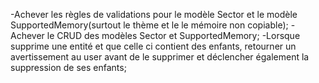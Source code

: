 -Achever les règles de validations pour le modèle Sector et le modèle SupportedMemory(surtout le thème et le le mémoire non copiable);
-Achever le CRUD des modèles Sector et SupportedMemory;
-Lorsque supprime une entité et que celle ci contient des enfants, retourner un avertissement au user avant de le supprimer et déclencher également la suppression de ses enfants;
